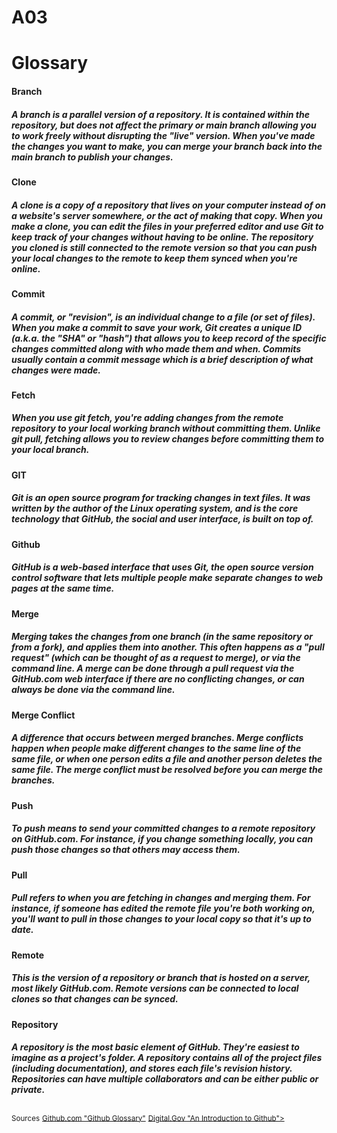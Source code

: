 # A03

<h1>Glossary</h1>

<h4><strong>Branch</strong></h4>

  <h5>A branch is a parallel version of a repository. It is contained within the repository, but does not affect the primary or main branch allowing you to work freely without     disrupting the "live" version. When you've made the changes you want to make, you can merge your branch back into the main branch to publish your changes.</h4>

<h4><strong>Clone</strong></h4>

  <h5>A clone is a copy of a repository that lives on your computer instead of on a website's server somewhere, or the act of making that copy. When you make a clone, you can     edit the files in your preferred editor and use Git to keep track of your changes without having to be online. The repository you cloned is still connected to the remote         version so that you can push your local changes to the remote to keep them synced when you're online.</h5>

<h4><strong>Commit</strong></h4>

  <h5>A commit, or "revision", is an individual change to a file (or set of files). When you make a commit to save your work, Git creates a unique ID (a.k.a. the "SHA" or         "hash") that allows you to keep record of the specific changes committed along with who made them and when. Commits usually contain a commit message which is a brief             description of what changes were made.</h5>

<h4><strong>Fetch</strong></h4>

  <h5>When you use git fetch, you're adding changes from the remote repository to your local working branch without committing them. Unlike git pull, fetching allows you to       review changes before committing them to your local branch.</h5>

<h4><strong>GIT</strong></h4>

  <h5>Git is an open source program for tracking changes in text files. It was written by the author of the Linux operating system, and is the core technology that GitHub, the 
  social and user interface, is built on top of.</h5>

<h4><strong>Github</strong></h4>

  <h5>GitHub is a web-based interface that uses Git, the open source version control software that lets multiple people make separate changes to web pages at the same time.</h5>

<h4><strong>Merge</strong></h4>

  <h5>Merging takes the changes from one branch (in the same repository or from a fork), and applies them into another. This often happens as a "pull request" (which can be       thought of as a request to merge), or via the command line. A merge can be done through a pull request via the GitHub.com web interface if there are no conflicting changes, or   can always be done via the command line.</h5>

<h4><strong>Merge Conflict</strong></h4>

  <h5>A difference that occurs between merged branches. Merge conflicts happen when people make different changes to the same line of the same file, or when one person edits a     file and another person deletes the same file. The merge conflict must be resolved before you can merge the branches.</h5>

<h4><strong>Push</strong></h4>

  <h5>To push means to send your committed changes to a remote repository on GitHub.com. For instance, if you change something locally, you can push those changes so that others   may access them.</h5>

<h4><strong>Pull</strong></h4>

  <h5>Pull refers to when you are fetching in changes and merging them. For instance, if someone has edited the remote file you're both working on, you'll want to pull in those   changes to your local copy so that it's up to date.</h5>

<h4><strong>Remote</strong></h4>

  <h5>This is the version of a repository or branch that is hosted on a server, most likely GitHub.com. Remote versions can be connected to local clones so that changes can be     synced.</h5>

<h4><strong>Repository</strong></h4>

  <h5>A repository is the most basic element of GitHub. They're easiest to imagine as a project's folder. A repository contains all of the project files (including                 documentation), and stores each file's revision history. Repositories can have multiple collaborators and can be either public or private.</h5>

<sub>Sources</sub>
<sub><a href=https://docs.github.com/en/get-started/quickstart/github-glossary>Github.com "Github Glossary"</a></sub>
<sub><a href=https://digital.gov/resources/an-introduction-github>Digital.Gov "An Introduction to Github"></a></sub>

